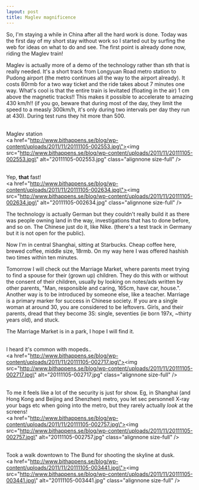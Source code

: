 ```yaml
---
layout: post
title: Maglev magnificence
---
```


So, I\'m staying a while in China after all the hard work is done. Today was the first day of my short stay without work so I started out by surfing the web for ideas on what to do and see. The first point is already done now, riding the Maglev train!

Maglev is actually more of a demo of the technology rather than sth that is really needed. It\'s a short track from Longyuan Road metro station to Pudong airport (the metro continues all the way to the airport already). It costs 80rmb for a two way ticket and the ride takes about 7 minutes one way. What\'s cool is that the entire train is levitated (floating in the air) 1 cm above the magnetic tracks!! This makes it possible to accelerate to amazing 430 km/h!! (if you go, beware that during most of the day, they limit the speed to a measly 300km/h, it\'s only during two intervals per day they run at 430). During test runs they hit more than 500.

<br />Maglev station<br /><a href=\"http://www.bithappens.se/blog/wp-content/uploads/2011/11/20111105-002553.jpg\"><img src=\"http://www.bithappens.se/blog/wp-content/uploads/2011/11/20111105-002553.jpg\" alt=\"20111105-002553.jpg\" class=\"alignnone size-full\" /></a>


<br />Yep, <strong>that</strong> fast!<br /><a href=\"http://www.bithappens.se/blog/wp-content/uploads/2011/11/20111105-002634.jpg\"><img src=\"http://www.bithappens.se/blog/wp-content/uploads/2011/11/20111105-002634.jpg\" alt=\"20111105-002634.jpg\" class=\"alignnone size-full\" /></a>



<!--more-->


The technology is actually German but they couldn\'t really build it as there was people owning land in the way, investigations that has to done before, and so on. The Chinese just do it, like Nike. (there\'s a test track in Germany but it is not open for the public).

Now I\'m in central Shanghai, sitting at Starbucks. Cheap coffee here, brewed coffee, middle size, 18rmb. On my way here I was offered hashish two times within ten minutes.

Tomorrow I will check out the Marriage Market, where parents meet trying to find a spouse for their (grown up) children. They do this with or without the consent of their children, usually by looking on notes/ads written by other parents, \"Man, responsible and caring, 165cm, have car, house.\". Another way is to be introduced by someone else, like a teacher. Marriage is a primary marker for success in Chinese society. If you are a single woman at around 30, you are considered to be leftovers. Girls, and their parents, dread that they become 3S: single, seventies (ie born 197x, ~thirty years old), and stuck.

The Marriage Market is in a park, I hope I will find it.

<br />I heard it\'s common with mopeds..<br /><a href=\"http://www.bithappens.se/blog/wp-content/uploads/2011/11/20111105-002717.jpg\"><img src=\"http://www.bithappens.se/blog/wp-content/uploads/2011/11/20111105-002717.jpg\" alt=\"20111105-002717.jpg\" class=\"alignnone size-full\" /></a>

<br />To me it feels like a lot of the security is just for show. Eg, in Shanghai (and Hong Kong and Beijing and Shenzhen) metro, you let sec personnell X-ray your bags etc when going into the metro, but they rarely actually <em>look</em> at the screens!<br /><a href=\"http://www.bithappens.se/blog/wp-content/uploads/2011/11/20111105-002757.jpg\"><img src=\"http://www.bithappens.se/blog/wp-content/uploads/2011/11/20111105-002757.jpg\" alt=\"20111105-002757.jpg\" class=\"alignnone size-full\" /></a>

<br />Took a walk downtown to The Bund for shooting the skyline at dusk. <br /><a href=\"http://www.bithappens.se/blog/wp-content/uploads/2011/11/20111105-003441.jpg\"><img src=\"http://www.bithappens.se/blog/wp-content/uploads/2011/11/20111105-003441.jpg\" alt=\"20111105-003441.jpg\" class=\"alignnone size-full\" /></a>